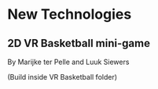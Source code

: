 # New Technologies

## 2D VR Basketball mini-game
By Marijke ter Pelle and Luuk Siewers


(Build inside VR Basketball folder)

